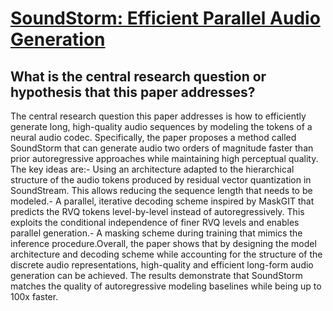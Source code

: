 # [SoundStorm: Efficient Parallel Audio Generation](https://arxiv.org/abs/2305.09636)

## What is the central research question or hypothesis that this paper addresses?

The central research question this paper addresses is how to efficiently generate long, high-quality audio sequences by modeling the tokens of a neural audio codec. Specifically, the paper proposes a method called SoundStorm that can generate audio two orders of magnitude faster than prior autoregressive approaches while maintaining high perceptual quality. The key ideas are:- Using an architecture adapted to the hierarchical structure of the audio tokens produced by residual vector quantization in SoundStream. This allows reducing the sequence length that needs to be modeled.- A parallel, iterative decoding scheme inspired by MaskGIT that predicts the RVQ tokens level-by-level instead of autoregressively. This exploits the conditional independence of finer RVQ levels and enables parallel generation.- A masking scheme during training that mimics the inference procedure.Overall, the paper shows that by designing the model architecture and decoding scheme while accounting for the structure of the discrete audio representations, high-quality and efficient long-form audio generation can be achieved. The results demonstrate that SoundStorm matches the quality of autoregressive modeling baselines while being up to 100x faster.
